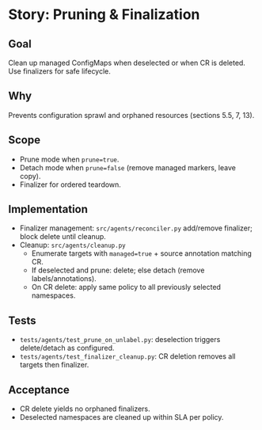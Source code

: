 # Story: Pruning & Finalization

## Goal
Clean up managed ConfigMaps when deselected or when CR is deleted. Use finalizers for safe lifecycle.

## Why
Prevents configuration sprawl and orphaned resources (sections 5.5, 7, 13).

## Scope
- Prune mode when `prune=true`.
- Detach mode when `prune=false` (remove managed markers, leave copy).
- Finalizer for ordered teardown.

## Implementation
- Finalizer management: `src/agents/reconciler.py` add/remove finalizer; block delete until cleanup.
- Cleanup: `src/agents/cleanup.py`
  - Enumerate targets with `managed=true` + source annotation matching CR.
  - If deselected and prune: delete; else detach (remove labels/annotations).
  - On CR delete: apply same policy to all previously selected namespaces.

## Tests
- `tests/agents/test_prune_on_unlabel.py`: deselection triggers delete/detach as configured.
- `tests/agents/test_finalizer_cleanup.py`: CR deletion removes all targets then finalizer.

## Acceptance
- CR delete yields no orphaned finalizers.
- Deselected namespaces are cleaned up within SLA per policy.
